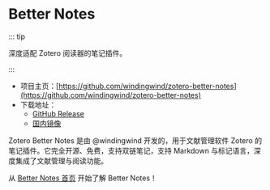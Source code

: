 # Better Notes

::: tip

深度适配 Zotero 阅读器的笔记插件。

:::

- 项目主页：[https://github.com/windingwind/zotero-better-notes](https://github.com/windingwind/zotero-better-notes)
- 下载地址：
  - [GitHub Release](https://github.com/windingwind/zotero-better-notes)
  - [国内镜像](https://zotero-chinese.com/plugins/)

Zotero Better Notes 是由 @windingwind 开发的，用于文献管理软件 Zotero 的笔记插件。它完全开源、免费，支持双链笔记，支持 Markdown 与标记语言，深度集成了文献管理与阅读功能。

从 [Better Notes 首页](https://github.com/windingwind/zotero-better-notes) 开始了解 Better Notes！
